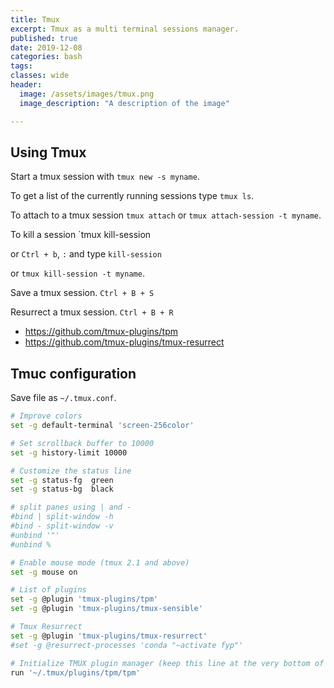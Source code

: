```yaml
---
title: Tmux
excerpt: Tmux as a multi terminal sessions manager.
published: true
date: 2019-12-08
categories: bash
tags: 
classes: wide
header:
  image: /assets/images/tmux.png
  image_description: "A description of the image"

---
```


## Using Tmux

Start a tmux session with `tmux new -s myname`.

To get a list of the currently running sessions type `tmux ls`.

To attach to a tmux session `tmux attach` or `tmux attach-session -t myname`.

To kill a session `tmux kill-session

or `Ctrl + b`, `:` and type `kill-session` 

or `tmux kill-session -t myname`.

Save a tmux session.
`Ctrl + B + S`

Resurrect a tmux session.
`Ctrl + B + R`

- https://github.com/tmux-plugins/tpm
- https://github.com/tmux-plugins/tmux-resurrect


## Tmuc configuration

Save file as `~/.tmux.conf`.

``` bash
# Improve colors
set -g default-terminal 'screen-256color'

# Set scrollback buffer to 10000
set -g history-limit 10000

# Customize the status line
set -g status-fg  green
set -g status-bg  black

# split panes using | and -
#bind | split-window -h
#bind - split-window -v
#unbind '"'
#unbind %

# Enable mouse mode (tmux 2.1 and above)
set -g mouse on

# List of plugins
set -g @plugin 'tmux-plugins/tpm'
set -g @plugin 'tmux-plugins/tmux-sensible'

# Tmux Resurrect
set -g @plugin 'tmux-plugins/tmux-resurrect'
#set -g @resurrect-processes 'conda "~activate fyp"'

# Initialize TMUX plugin manager (keep this line at the very bottom of tmux.conf)
run '~/.tmux/plugins/tpm/tpm'

```
